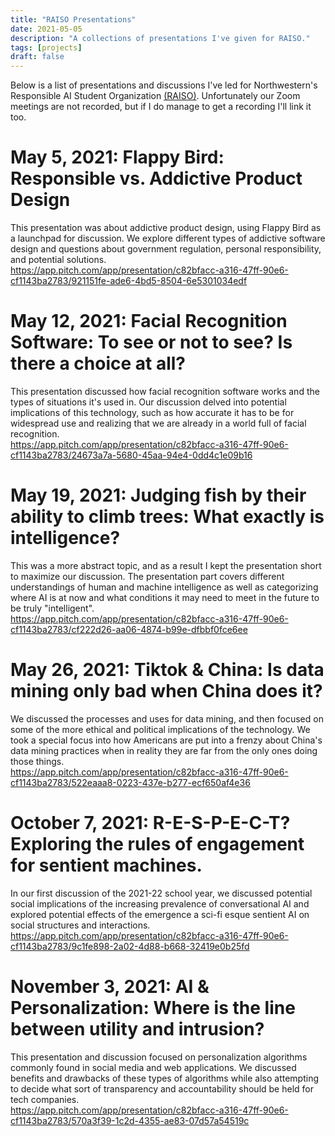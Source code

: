```yaml
---
title: "RAISO Presentations"
date: 2021-05-05
description: "A collections of presentations I've given for RAISO."
tags: [projects]
draft: false
---
```

Below is a list of presentations and discussions I've led for Northwestern's Responsible AI Student Organization [(RAISO)](https://raiso.org/). Unfortunately our Zoom meetings are not recorded, but if I do manage to get a recording I'll link it too.

# May 5, 2021: Flappy Bird: Responsible vs. Addictive Product Design

This presentation was about addictive product design, using Flappy Bird as a launchpad for discussion. We explore different types of addictive software design and questions about government regulation, personal responsibility, and potential solutions.
\
https://app.pitch.com/app/presentation/c82bfacc-a316-47ff-90e6-cf1143ba2783/921151fe-ade6-4bd5-8504-6e5301034edf

# May 12, 2021: Facial Recognition Software: To see or not to see? Is there a choice at all?

This presentation discussed how facial recognition software works and the types of situations it's used in. Our discussion delved into potential implications of this technology, such as how accurate it has to be for widespread use and realizing that we are already in a world full of facial recognition.
\
https://app.pitch.com/app/presentation/c82bfacc-a316-47ff-90e6-cf1143ba2783/24673a7a-5680-45aa-94e4-0dd4c1e09b16

# May 19, 2021: Judging fish by their ability to climb trees: What exactly is intelligence?

This was a more abstract topic, and as a result I kept the presentation short to maximize our discussion. The presentation part covers different understandings of human and machine intelligence as well as categorizing where AI is at now and what conditions it may need to meet in the future to be truly "intelligent".
\
https://app.pitch.com/app/presentation/c82bfacc-a316-47ff-90e6-cf1143ba2783/cf222d26-aa06-4874-b99e-dfbbf0fce6ee

# May 26, 2021: Tiktok & China: Is data mining only bad when China does it?

We discussed the processes and uses for data mining, and then focused on some of the more ethical and political implications of the technology. We took a special focus into how Americans are put into a frenzy about China's data mining practices when in reality they are far from the only ones doing those things.
\
https://app.pitch.com/app/presentation/c82bfacc-a316-47ff-90e6-cf1143ba2783/522eaaa8-0223-437e-b277-ecf650af4e36

# October 7, 2021: R-E-S-P-E-C-T? Exploring the rules of engagement for sentient machines.

In our first discussion of the 2021-22 school year, we discussed potential social implications of the increasing prevalence of conversational AI and explored potential effects of the emergence a sci-fi esque sentient AI on social structures and interactions.
\
https://app.pitch.com/app/presentation/c82bfacc-a316-47ff-90e6-cf1143ba2783/9c1fe898-2a02-4d88-b668-32419e0b25fd

# November 3, 2021: AI & Personalization: Where is the line between utility and intrusion?

This presentation and discussion focused on personalization algorithms commonly found in social media and web applications. We discussed benefits and drawbacks of these types of algorithms while also attempting to decide what sort of transparency and accountability should be held for tech companies.
\
https://app.pitch.com/app/presentation/c82bfacc-a316-47ff-90e6-cf1143ba2783/570a3f39-1c2d-4355-ae83-07d57a54519c
